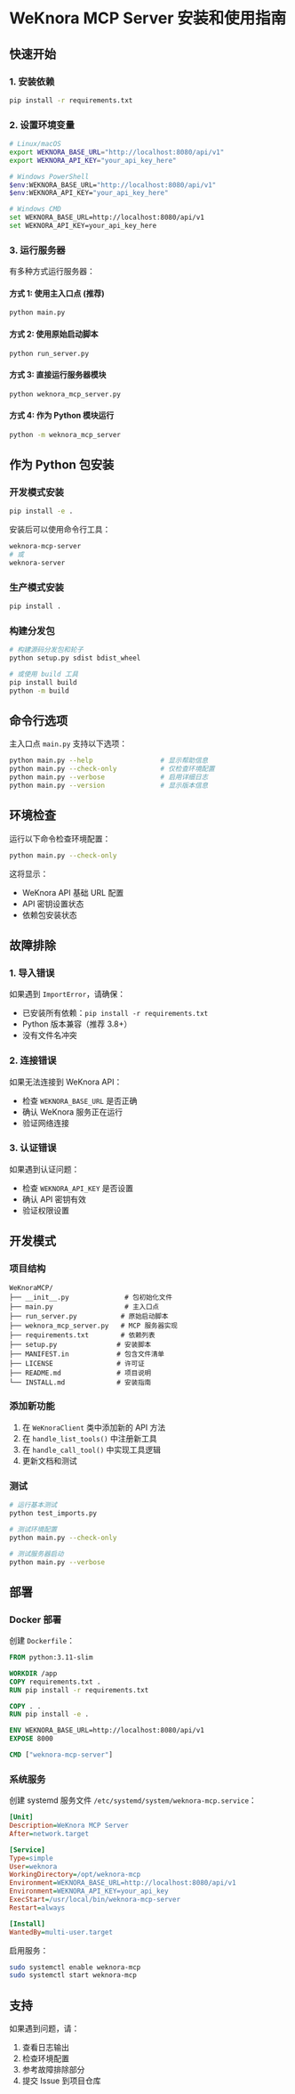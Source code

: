 # WeKnora MCP Server 安装和使用指南

## 快速开始

### 1. 安装依赖
```bash
pip install -r requirements.txt
```

### 2. 设置环境变量
```bash
# Linux/macOS
export WEKNORA_BASE_URL="http://localhost:8080/api/v1"
export WEKNORA_API_KEY="your_api_key_here"

# Windows PowerShell
$env:WEKNORA_BASE_URL="http://localhost:8080/api/v1"
$env:WEKNORA_API_KEY="your_api_key_here"

# Windows CMD
set WEKNORA_BASE_URL=http://localhost:8080/api/v1
set WEKNORA_API_KEY=your_api_key_here
```

### 3. 运行服务器

有多种方式运行服务器：

#### 方式 1: 使用主入口点 (推荐)
```bash
python main.py
```

#### 方式 2: 使用原始启动脚本
```bash
python run_server.py
```

#### 方式 3: 直接运行服务器模块
```bash
python weknora_mcp_server.py
```

#### 方式 4: 作为 Python 模块运行
```bash
python -m weknora_mcp_server
```

## 作为 Python 包安装

### 开发模式安装
```bash
pip install -e .
```

安装后可以使用命令行工具：
```bash
weknora-mcp-server
# 或
weknora-server
```

### 生产模式安装
```bash
pip install .
```

### 构建分发包
```bash
# 构建源码分发包和轮子
python setup.py sdist bdist_wheel

# 或使用 build 工具
pip install build
python -m build
```

## 命令行选项

主入口点 `main.py` 支持以下选项：

```bash
python main.py --help                 # 显示帮助信息
python main.py --check-only           # 仅检查环境配置
python main.py --verbose              # 启用详细日志
python main.py --version              # 显示版本信息
```

## 环境检查

运行以下命令检查环境配置：
```bash
python main.py --check-only
```

这将显示：
- WeKnora API 基础 URL 配置
- API 密钥设置状态
- 依赖包安装状态

## 故障排除

### 1. 导入错误
如果遇到 `ImportError`，请确保：
- 已安装所有依赖：`pip install -r requirements.txt`
- Python 版本兼容（推荐 3.8+）
- 没有文件名冲突

### 2. 连接错误
如果无法连接到 WeKnora API：
- 检查 `WEKNORA_BASE_URL` 是否正确
- 确认 WeKnora 服务正在运行
- 验证网络连接

### 3. 认证错误
如果遇到认证问题：
- 检查 `WEKNORA_API_KEY` 是否设置
- 确认 API 密钥有效
- 验证权限设置

## 开发模式

### 项目结构
```
WeKnoraMCP/
├── __init__.py              # 包初始化文件
├── main.py                  # 主入口点
├── run_server.py           # 原始启动脚本
├── weknora_mcp_server.py   # MCP 服务器实现
├── requirements.txt        # 依赖列表
├── setup.py               # 安装脚本
├── MANIFEST.in            # 包含文件清单
├── LICENSE                # 许可证
├── README.md              # 项目说明
└── INSTALL.md             # 安装指南
```

### 添加新功能
1. 在 `WeKnoraClient` 类中添加新的 API 方法
2. 在 `handle_list_tools()` 中注册新工具
3. 在 `handle_call_tool()` 中实现工具逻辑
4. 更新文档和测试

### 测试
```bash
# 运行基本测试
python test_imports.py

# 测试环境配置
python main.py --check-only

# 测试服务器启动
python main.py --verbose
```

## 部署

### Docker 部署
创建 `Dockerfile`：
```dockerfile
FROM python:3.11-slim

WORKDIR /app
COPY requirements.txt .
RUN pip install -r requirements.txt

COPY . .
RUN pip install -e .

ENV WEKNORA_BASE_URL=http://localhost:8080/api/v1
EXPOSE 8000

CMD ["weknora-mcp-server"]
```

### 系统服务
创建 systemd 服务文件 `/etc/systemd/system/weknora-mcp.service`：
```ini
[Unit]
Description=WeKnora MCP Server
After=network.target

[Service]
Type=simple
User=weknora
WorkingDirectory=/opt/weknora-mcp
Environment=WEKNORA_BASE_URL=http://localhost:8080/api/v1
Environment=WEKNORA_API_KEY=your_api_key
ExecStart=/usr/local/bin/weknora-mcp-server
Restart=always

[Install]
WantedBy=multi-user.target
```

启用服务：
```bash
sudo systemctl enable weknora-mcp
sudo systemctl start weknora-mcp
```

## 支持

如果遇到问题，请：
1. 查看日志输出
2. 检查环境配置
3. 参考故障排除部分
4. 提交 Issue 到项目仓库